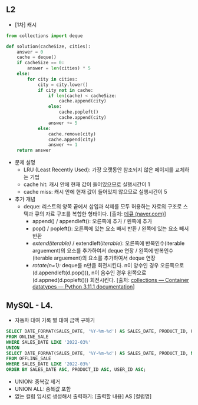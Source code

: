 ## L2
- [1차] 캐시
``` python
from collections import deque

def solution(cacheSize, cities):
    answer = 0
    cache = deque()
    if cacheSize == 0:
        answer = len(cities) * 5
    else:
        for city in cities:
            city = city.lower()
            if city not in cache:
                if len(cache) < cacheSize:
                    cache.append(city)
                else:
                    cache.popleft()
                    cache.append(city)
                answer += 5
            else:
                cache.remove(city)
                cache.append(city)
                answer += 1    
    return answer
```
- 문제 설명
	-  LRU (Least Recently Used): 가장 오랫동안 참조되지 않은 페이지를 교체하는 기법
	-  cache hit: 캐시 안에 현재 값이 들어있으므로 실행시간이 1
	-  cache miss: 캐시 안에 현재 값이 들어있지 않으므로 실행시간이 5
- 추가 개념
	- deque: 리스트의 양쪽 끝에서 삽입과 삭제를 모두 허용하는 자료의 구조로 스택과 큐의 자료 구조를 복합한 형태이다. [출처: [데큐 (naver.com)](https://terms.naver.com/entry.naver?docId=820534&cid=42344&categoryId=42344)]  
	    -   append() / appendleft(): 오른쪽에 추가 / 왼쪽에 추가
	    -   pop() / popleft(): 오른쪽에 있는 요소 빼서 반환 / 왼쪽에 있는 요소 빼서 반환
	    -   _extend(iterable)_ / extendleft(_iterable_): 오른쪽에 반복인수(iterable arguement)의 요소를 추가하여서 deque 연장 / 왼쪽에 반복인수(iterable arguement)의 요소를 추가하여서 deque 연장
	    -   _rotate(n=1):_ deque를 n만큼 회전시킨다. n이 양수인 경우 오른쪽으로 (d.appendleft(d.pop())), n이 음수인 경우 왼쪽으로 (d.appned(d.popleft())) 회전시킨다. [출처: [collections — Container datatypes — Python 3.11.1 documentation](https://docs.python.org/3/library/collections.html?highlight=deque#collections.deque)]


## MySQL - L4.
- 자동차 대여 기록 별 대여 금액 구하기
```sql 
SELECT DATE_FORMAT(SALES_DATE, '%Y-%m-%d') AS SALES_DATE, PRODUCT_ID, USER_ID, SALES_AMOUNT
FROM ONLINE_SALE
WHERE SALES_DATE LIKE '2022-03%'
UNION 
SELECT DATE_FORMAT(SALES_DATE, '%Y-%m-%d') AS SALES_DATE, PRODUCT_ID, NULL AS USER_ID, SALES_AMOUNT
FROM OFFLINE_SALE
WHERE SALES_DATE LIKE '2022-03%'
ORDER BY SALES_DATE ASC, PRODUCT_ID ASC, USER_ID ASC;
```

- UNION: 중복값 제거
- UNION ALL: 중복값 포함
- 없는 컬럼 임시로 생성해서 출력하기: [출력할 내용] AS [컬럼명]
